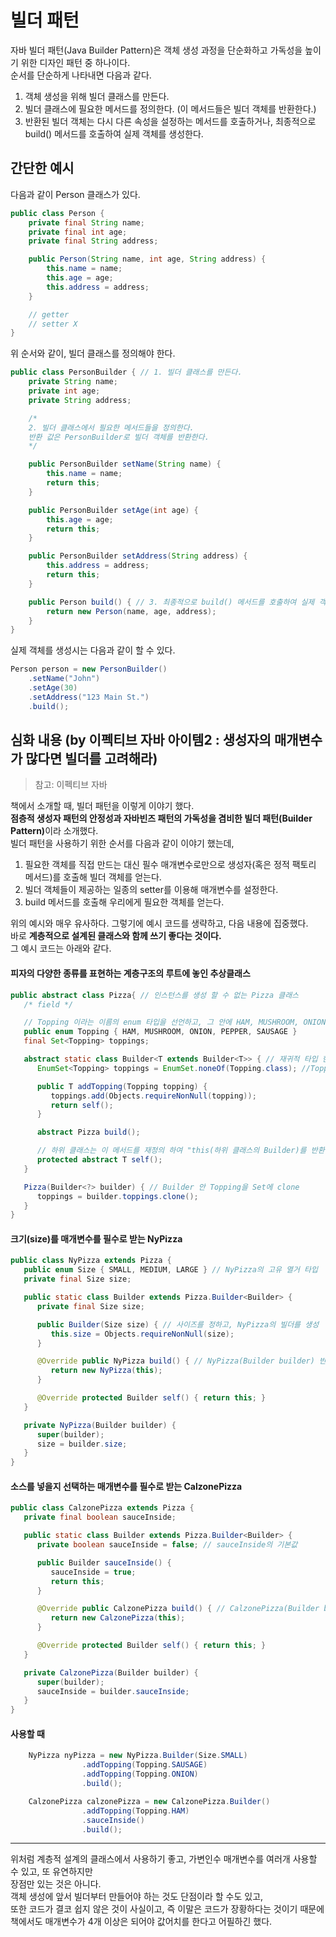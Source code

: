 # 빌더 패턴

자바 빌더 패턴(Java Builder Pattern)은 객체 생성 과정을 단순화하고 가독성을 높이기 위한 디자인 패턴 중 하나이다. <br>
순서를 단순하게 나타내면 다음과 같다.

1. 객체 생성을 위해 빌더 클래스를 만든다.
2. 빌더 클래스에 필요한 메서드를 정의한다. (이 메서드들은 빌더 객체를 반환한다.)
3. 반환된 빌더 객체는 다시 다른 속성을 설정하는 메서드를 호출하거나, 최종적으로 build() 메서드를 호출하여 실제 객체를 생성한다.

## 간단한 예시

다음과 같이 Person 클래스가 있다.

```java
public class Person {
    private final String name;
    private final int age;
    private final String address;

    public Person(String name, int age, String address) {
        this.name = name;
        this.age = age;
        this.address = address;
    }

    // getter
    // setter X
}
```

위 순서와 같이, 빌더 클래스를 정의해야 한다.

```java
public class PersonBuilder { // 1. 빌더 클래스를 만든다.
    private String name;
    private int age;
    private String address;

    /* 
    2. 빌더 클래스에서 필요한 메서드들을 정의한다. 
    반환 값은 PersonBuilder로 빌더 객체를 반환한다.
    */

    public PersonBuilder setName(String name) {
        this.name = name;
        return this;
    }

    public PersonBuilder setAge(int age) {
        this.age = age;
        return this;
    }

    public PersonBuilder setAddress(String address) {
        this.address = address;
        return this;
    }

    public Person build() { // 3. 최종적으로 build() 메서드를 호출하여 실제 객체를 생성한다.
        return new Person(name, age, address);
    }
}
```

실제 객체를 생성시는 다음과 같이 할 수 있다.

```java
Person person = new PersonBuilder()
    .setName("John")
    .setAge(30)
    .setAddress("123 Main St.")
    .build();
```

## 심화 내용 (by 이펙티브 자바 아이템2 : 생성자의 매개변수가 많다면 빌더를 고려해라)
>참고: 이펙티브 자바

책에서 소개할 때, 빌더 패턴을 이렇게 이야기 했다. <br>
<b>점층적 생성자 패턴의 안정성과 자바빈즈 패턴의 가독성을 겸비한 빌더 패턴(Builder Pattern)</b>이라 소개했다. <br>
빌더 패턴을 사용하기 위한 순서를 다음과 같이 이야기 했는데, <br>

1. 필요한 객체를 직접 만드는 대신 필수 매개변수로만으로 생성자(혹은 정적 팩토리 메서드)를 호출해 빌더 객체를 얻는다.
2. 빌더 객체들이 제공하는 일종의 setter를 이용해 매개변수를 설정한다.
3. build 메서드를 호출해 우리에게 필요한 객체를 얻는다.

위의 예시와 매우 유사하다. 그렇기에 예시 코드를 생략하고, 다음 내용에 집중했다. <br>
바로 <b>계층적으로 설계된 클래스와 함께 쓰기 좋다는 것이다.</b> <br>
그 예시 코드는 아래와 같다. <br>

#### 피자의 다양한 종류를 표현하는 계층구조의 루트에 놓인 추상클래스

```java
public abstract class Pizza{ // 인스턴스를 생성 할 수 없는 Pizza 클래스
   /* field */

   // Topping 이라는 이름의 enum 타입을 선언하고, 그 안에 HAM, MUSHROOM, ONION, PEPPER, SAUSAGE 5개의 상수를 정의한 것
   public enum Topping { HAM, MUSHROOM, ONION, PEPPER, SAUSAGE } 
   final Set<Topping> toppings;

   abstract static class Builder<T extends Builder<T>> { // 재귀적 타입 한정을 이용하는 제네릭 타입
      EnumSet<Topping> toppings = EnumSet.noneOf(Topping.class); //Topping을 어느것도 포함하지 않는 EnumSet 생성

      public T addTopping(Topping topping) {
         toppings.add(Objects.requireNonNull(topping));
         return self();
      }

      abstract Pizza build();

      // 하위 클래스는 이 메서드를 재정의 하여 "this(하위 클래스의 Builder)를 반환 하도록 해야한다."
      protected abstract T self();
   }

   Pizza(Builder<?> builder) { // Builder 안 Topping을 Set에 clone
      toppings = builder.toppings.clone();
   }
}
```

#### 크기(size)를 매개변수를 필수로 받는 NyPizza

```java
public class NyPizza extends Pizza {
   public enum Size { SMALL, MEDIUM, LARGE } // NyPizza의 고유 열거 타입
   private final Size size;

   public static class Builder extends Pizza.Builder<Builder> {
      private final Size size;

      public Builder(Size size) { // 사이즈를 정하고, NyPizza의 빌더를 생성
         this.size = Objects.requireNonNull(size);
      }

      @Override public NyPizza build() { // NyPizza(Builder builder) 반환
         return new NyPizza(this);
      }

      @Override protected Builder self() { return this; } 
   }

   private NyPizza(Builder builder) {
      super(builder);
      size = builder.size;
   }
}
```

#### 소스를 넣을지 선택하는 매개변수를 필수로 받는 CalzonePizza

```java
public class CalzonePizza extends Pizza {
   private final boolean sauceInside;

   public static class Builder extends Pizza.Builder<Builder> {
      private boolean sauceInside = false; // sauceInside의 기본값

      public Builder sauceInside() {
         sauceInside = true;
         return this;
      }

      @Override public CalzonePizza build() { // CalzonePizza(Builder builder) 반환
         return new CalzonePizza(this);
      }

      @Override protected Builder self() { return this; }
   }

   private CalzonePizza(Builder builder) {
      super(builder);
      sauceInside = builder.sauceInside;
   }
}
```

#### 사용할 때

```java
    NyPizza nyPizza = new NyPizza.Builder(Size.SMALL)
                .addTopping(Topping.SAUSAGE)
                .addTopping(Topping.ONION)
                .build();

    CalzonePizza calzonePizza = new CalzonePizza.Builder()
                .addTopping(Topping.HAM)
                .sauceInside()
                .build();
```

-----

위처럼 계층적 설계의 클래스에서 사용하기 좋고, 가변인수 매개변수를 여러개 사용할 수 있고, 또 유연하지만 <br>
장점만 있는 것은 아니다. <br>
객체 생성에 앞서 빌더부터 만들어야 하는 것도 단점이라 할 수도 있고, <br> 
또한 코드가 결코 쉽지 않은 것이 사실이고, 즉 이말은 코드가 장황하다는 것이기 때문에 <br>
책에서도 매개변수가 4개 이상은 되어야 값어치를 한다고 어필하긴 했다.

